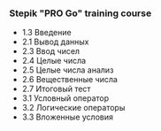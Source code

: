 ### Stepik "PRO Go" training course

- 1.3 Введение
- 2.1 Вывод данных
- 2.3 Ввод чисел
- 2.4 Целые числа
- 2.5 Целые числа анализ
- 2.6 Вещественные числа
- 2.7 Итоговый тест
- 3.1 Условный оператор
- 3.2 Логические операторы
- 3.3 Вложенные условия
